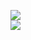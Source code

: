 [![](https://img.shields.io/badge/Made%20With-Github%20Spray-lightgrey.svg?style=for-the-badge&logo=github)](https://github.com/Annihil/github-spray#4715)  
[![](https://i.imgur.com/2DrTn0Z.gif)](https://github.com/Annihil/github-spray)
